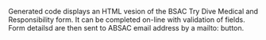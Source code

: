 Generated code displays an HTML vesion of the BSAC Try Dive Medical and Responsibility form.  It can be completed on-line with validation
of fields.  Form detailsd are then sent to ABSAC email address by a mailto: button.
